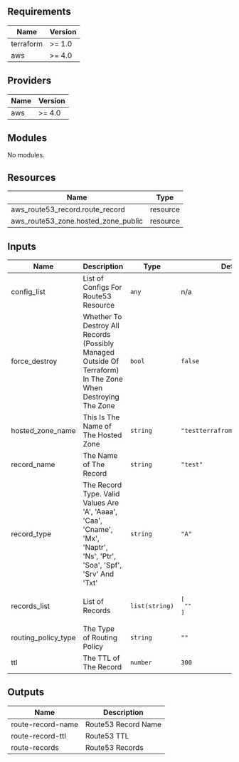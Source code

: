 ## Requirements

| Name | Version |
|------|---------|
|terraform| >= 1.0 |
|aws| >= 4.0 |

## Providers

| Name | Version |
|------|---------|
|aws| >= 4.0 |

## Modules

No modules.

## Resources

| Name | Type |
|------|------|
|aws_route53_record.route_record| resource |
|aws_route53_zone.hosted_zone_public| resource |

## Inputs

| Name | Description | Type | Default | Required |
|------|-------------|------|---------|:--------:|
|config\_list| List of Configs For Route53 Resource | `any` | n/a | yes |
|force\_destroy| Whether To Destroy All Records (Possibly Managed Outside Of Terraform) In The Zone When Destroying The Zone | `bool` | `false` | no |
|hosted\_zone\_name| This Is The Name of The Hosted Zone | `string` | `"testterrafromhostedzone.com"` | no |
|record\_name| The Name of The Record | `string` | `"test"` | no |
|record\_type| The Record Type. Valid Values Are 'A', 'Aaaa', 'Caa', 'Cname', 'Mx', 'Naptr', 'Ns', 'Ptr', 'Soa', 'Spf', 'Srv' And 'Txt' | `string` | `"A"` | no |
|records\_list| List of Records | `list(string)` | <pre>[<br>  ""<br>]</pre> | no |
|routing\_policy\_type| The Type of Routing Policy | `string` | `""` | no |
|ttl| The TTL of The Record | `number` | `300` | no |

## Outputs

| Name | Description |
|------|-------------|
|route-record-name| Route53 Record Name |
|route-record-ttl| Route53 TTL |
|route-records| Route53 Records |